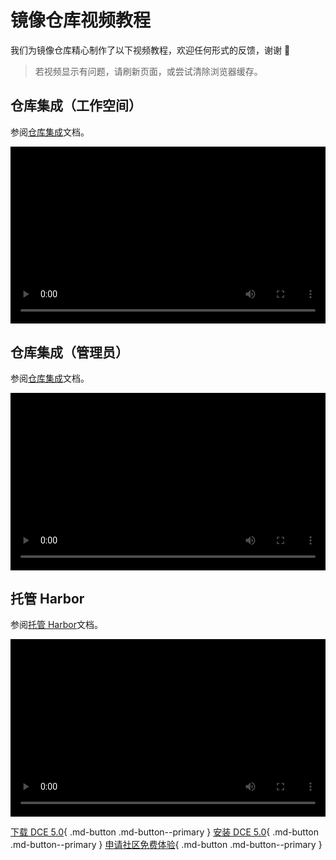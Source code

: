 # 镜像仓库视频教程

我们为镜像仓库精心制作了以下视频教程，欢迎任何形式的反馈，谢谢 🙏

> 若视频显示有问题，请刷新页面，或尝试清除浏览器缓存。

<style>
.responsive-video-container {
    position: relative;
    padding-bottom: 56.25%; /* 16:9 aspect ratio */
    height: 0;
    overflow: hidden;
    max-width: 100%;
    background: #000;
}

.responsive-video-container video {
    position: absolute;
    top: 0;
    left: 0;
    width: 100%;
    height: 100%;
}
</style>

## 仓库集成（工作空间）

参阅[仓库集成](../kangaroo/integrate/integrate-ws.md)文档。

<div class="responsive-video-container">
<video controls src="https://harbor-test2.cn-sh2.ufileos.com/docs/videos/join-registry.mp4" preload="metadata" poster="https://harbor-test2.cn-sh2.ufileos.com/docs/images/kangaroo-repo.png"></video>
</div>

## 仓库集成（管理员）

参阅[仓库集成](../kangaroo/integrate/integrate-admin.md)文档。

<div class="responsive-video-container">
<video controls src="https://harbor-test2.cn-sh2.ufileos.com/docs/videos/integrate-harbor.mp4" preload="metadata" poster="https://harbor-test2.cn-sh2.ufileos.com/docs/images/kangaroo-integrate.png"></video>
</div>

## 托管 Harbor

参阅[托管 Harbor](../kangaroo/managed/harbor.md)文档。

<div class="responsive-video-container">
<video controls src="https://harbor-test2.cn-sh2.ufileos.com/docs/videos/harbor.mp4" preload="metadata" poster="https://harbor-test2.cn-sh2.ufileos.com/docs/images/kangaroo-harbor.png"></video>
</div>

[下载 DCE 5.0](../download/index.md){ .md-button .md-button--primary }
[安装 DCE 5.0](../install/index.md){ .md-button .md-button--primary }
[申请社区免费体验](../dce/license0.md){ .md-button .md-button--primary }
